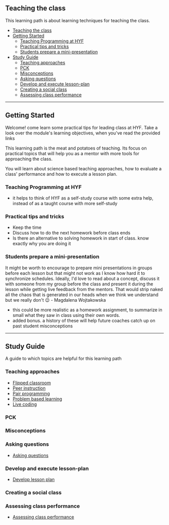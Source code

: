 ## Teaching the class

This learning path is about learning techniques for teaching the class. 

- [Teaching the class](#teaching-the-class)
- [Getting Started](#getting-started)
  - [Teaching Programming at HYF](#teaching-programming-at-hyf)
  - [Practical tips and tricks](#practical-tips-and-tricks)
  - [Students prepare a mini-presentation](#students-prepare-a-mini-presentation)
- [Study Guide](#study-guide)
  - [Teaching approaches](#teaching-approaches)
  - [PCK](#pck)
  - [Misconceptions](#misconceptions)
  - [Asking questions](#asking-questions)
  - [Develop and execute lesson-plan](#develop-and-execute-lesson-plan)
  - [Creating a social class](#creating-a-social-class)
  - [Assessing class performance](#assessing-class-performance)

---

## Getting Started

Welcome!  come learn some practical tips for leading class at HYF.  Take a look over the module's learning objectives, when you've read the provided links

This learning path is the meat and potatoes of teaching. Its focus on practical topics that will help you as a mentor with more tools for approaching the class. 

You will learn about science based teaching approaches, how to evaluate a class' performance and how to execute a lesson plan. 


### Teaching Programming at HYF

- it helps to think of HYF as a self-study course with some extra help, instead of as a taught course with more self-study

### Practical tips and tricks

- Keep the time
- Discuss how to do the next homework before class ends
- Is there an alternative to solving homework in start of class. know exactly why you are doing it



### Students prepare a mini-presentation

It might be worth to encourage to prepare mini presentations in groups before each lesson but that might not work as I know how hard it to synchronize schedules. Ideally, I'd love to read about a concept, discuss it with someone from my group before the class and present it during the lesson while getting live feedback from the mentors. That would strip naked all the chaos that is generated in our heads when we think we understand but we really don't :wink: - Magdalena Wojtakowska
- this could be more realistic as a homework assignment, to summarize in small what they saw in class using their own words.
- added bonus.  a history of these will help future coaches catch up on past student misconceptions


---

## Study Guide

A guide to which topics are helpful for this learning path

### Teaching approaches
- [Flipped classroom](./../topics/flipped-classroom.md)
- [Peer instruction](./../topics/peer-instruction.md)
- [Pair programming](./../topics/pair-programming.md)
- [Problem based learning](./../topics/problem-based-learning.md)
- [Live coding](./../topics/live-coding.md)
<!-- Student centered learning: https://youtu.be/2N1I6sOhDiw-->

### PCK

### Misconceptions

### Asking questions
- [Asking questions](./../topics/asking-questions.md)

### Develop and execute lesson-plan
- [Develop lesson plan](./../topics/develop-and-execute-lesson-plan.md)

### Creating a social class

### Assessing class performance
- [Assessing class performance](./../topics/assessing-class-performance.md)